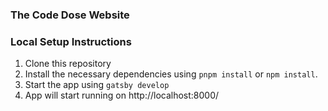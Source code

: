 ### The Code Dose Website

### Local Setup Instructions

1. Clone this repository
2. Install the necessary dependencies using `pnpm install` or `npm install`.
3. Start the app using `gatsby develop`
4. App will start running on http://localhost:8000/
